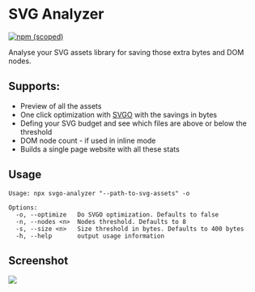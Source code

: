 # SVG Analyzer

[![npm (scoped)](https://img.shields.io/npm/v/svg-analyzer.svg)](https://www.npmjs.com/package/svg-analyzer)

Analyse your SVG assets library for saving those extra bytes and DOM nodes.

## Supports:
* Preview of all the assets
* One click optimization with [SVGO](https://www.npmjs.com/package/svgo) with the savings in bytes
* Defing your SVG budget and see which files are above or below the threshold
* DOM node count - if used in inline mode 
* Builds a single page website with all these stats

## Usage
```
Usage: npx svgo-analyzer "--path-to-svg-assets" -o

Options:
  -o, --optimize   Do SVGO optimization. Defaults to false
  -n, --nodes <n>  Nodes threshold. Defaults to 8
  -s, --size <n>   Size threshold in bytes. Defaults to 400 bytes
  -h, --help       output usage information
```

## Screenshot
![](https://github.com/yashatgit/svg-analyzer/raw/master/screenshots/1.jpesg)
